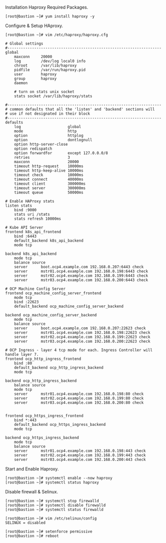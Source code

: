 Installation Haproxy Required Packages.

    [root@bastion ~]# yum install haproxy -y 

Configure & Setup HAproxy. 
    
    [root@bastion ~]# vim /etc/haproxy/haproxy.cfg 
    
    # Global settings
    #---------------------------------------------------------------------
    global
        maxconn     20000
        log         /dev/log local0 info
        chroot      /var/lib/haproxy
        pidfile     /var/run/haproxy.pid
        user        haproxy
        group       haproxy
        daemon
    
        # turn on stats unix socket
        stats socket /var/lib/haproxy/stats
    
    #---------------------------------------------------------------------
    # common defaults that all the 'listen' and 'backend' sections will
    # use if not designated in their block
    #---------------------------------------------------------------------
    defaults
        log                     global
        mode                    http
        option                  httplog
        option                  dontlognull
        option http-server-close
        option redispatch
        option forwardfor       except 127.0.0.0/8
        retries                 3
        maxconn                 20000
        timeout http-request    10000ms
        timeout http-keep-alive 10000ms
        timeout check           10000ms
        timeout connect         40000ms
        timeout client          300000ms
        timeout server          300000ms
        timeout queue           50000ms
    
    # Enable HAProxy stats
    listen stats
        bind :9000
        stats uri /stats
        stats refresh 10000ms
    
    # Kube API Server
    frontend k8s_api_frontend
        bind :6443
        default_backend k8s_api_backend
        mode tcp
    
    backend k8s_api_backend
        mode tcp
        balance source
        server      boot.ocp4.example.com 192.168.0.207:6443 check
        server      mstr01.ocp4.example.com 192.168.0.198:6443 check
        server      mstr02.ocp4.example.com 192.168.0.199:6443 check
        server      mstr03.ocp4.example.com 192.168.0.200:6443 check
    
    # OCP Machine Config Server
    frontend ocp_machine_config_server_frontend
        mode tcp
        bind :22623
        default_backend ocp_machine_config_server_backend
    
    backend ocp_machine_config_server_backend
        mode tcp
        balance source
        server      boot.ocp4.example.com 192.168.0.207:22623 check
        server      mstr01.ocp4.example.com 192.168.0.198:22623 check
        server      mstr02.ocp4.example.com 192.168.0.199:22623 check
        server      mstr03.ocp4.example.com 192.168.0.200:22623 check
    
    # OCP Ingress - layer 4 tcp mode for each. Ingress Controller will handle layer 7.
    frontend ocp_http_ingress_frontend
        bind :80
        default_backend ocp_http_ingress_backend
        mode tcp
    
    backend ocp_http_ingress_backend
        balance source
        mode tcp
        server      mstr01.ocp4.example.com 192.168.0.198:80 check
        server      mstr02.ocp4.example.com 192.168.0.199:80 check
        server      mstr03.ocp4.example.com 192.168.0.200:80 check
     
    
    frontend ocp_https_ingress_frontend
        bind *:443
        default_backend ocp_https_ingress_backend
        mode tcp
    
    backend ocp_https_ingress_backend
        mode tcp
        balance source
        server      mstr01.ocp4.example.com 192.168.0.198:443 check
        server      mstr02.ocp4.example.com 192.168.0.199:443 check
        server      mstr03.ocp4.example.com 192.168.0.200:443 check


Start and Enable Haproxy.

    [root@bastion ~]# systemctl enable --now haproxy
    [root@bastion ~]# systemctl status haproxy 

Disable firewall & Selinux. 

    [root@bastion ~]# systemctl stop firewalld 
    [root@bastion ~]# systemctl disable firewalld 
    [root@bastion ~]# systemctl status firewalld

    [root@bastion ~]# vim /etc/selinux/config 
    SELINUX = disabled 

    [root@bastion ~]# setenforce permissive 
    [root@bastion ~]# reboot

